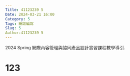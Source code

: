 ```yaml
---
Title: 41123239 5
Date: 2024-03-21 16:00
Category: 5
Tags: 網誌編寫
Slug: 5
Author:41123239 5
---
```


2024 Spring 網際內容管理與協同產品設計實習課程教學導引.


<!-- PELICAN_END_SUMMARY -->

# 123